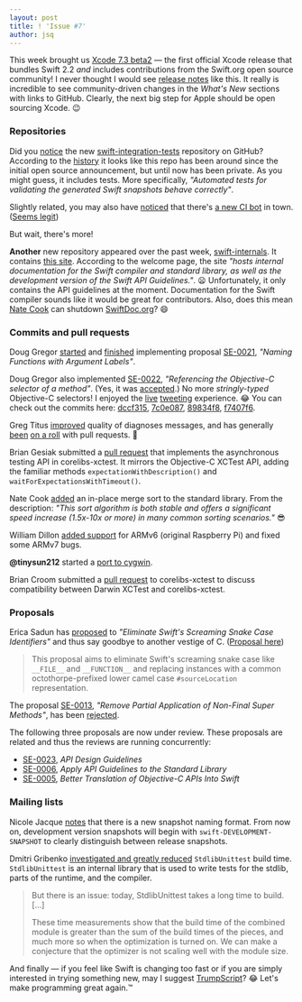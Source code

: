 ```yaml
---
layout: post
title: ! 'Issue #7'
author: jsq
---
```


This week brought us [Xcode 7.3 beta2](https://twitter.com/SwiftLang/status/691805674079195136) &mdash; the first official Xcode release that bundles Swift 2.2 *and* includes contributions from the Swift.org open source community! I never thought I would see [release notes](http://adcdownload.apple.com/Developer_Tools/Xcode_7.3_beta_2/Xcode_7.3_beta_2_Reease_Notes.pdf) like this.  It really is incredible to see community-driven changes in the *What's New* sections with links to GitHub. Clearly, the next big step for Apple should be open sourcing Xcode. 😉

<!--excerpt-->

### Repositories

Did you [notice](https://twitter.com/modocache/status/690342486917668864) the new [swift-integration-tests](https://github.com/apple/swift-integration-tests) repository on GitHub? According to the [history](https://github.com/apple/swift-integration-tests/commit/db437d2fa1951a9190b2c4adafffc701965ea8c4) it looks like this repo has been around since the initial open source announcement, but until now has been private. As you might guess, it includes tests. More specifically, *"Automated tests for validating the generated Swift snapshots behave correctly"*.

Slightly related, you may also have [noticed](https://twitter.com/simjp/status/692135037270134784) that there's [a new CI bot](https://github.com/swift-ci) in town. ([Seems legit](http://cdn.meme.am/instances/60114268.jpg))

But wait, there's more!

**Another** new repository appeared over the past week, [swift-internals](https://github.com/apple/swift-internals). It contains [this site](http://apple.github.io/swift-internals/). According to the welcome page, the site *"hosts internal documentation for the Swift compiler and standard library, as well as the development version of the Swift API Guidelines."*. 😦 Unfortunately, it only contains the API guidelines at the moment. Documentation for the Swift compiler sounds like it would be great for contributors. Also, does this mean [Nate Cook](https://twitter.com/nnnnnnnn) can shutdown [SwiftDoc.org](http://swiftdoc.org)? 😄

### Commits and pull requests

Doug Gregor [started](https://github.com/apple/swift/commit/ecfde0e71c61184989fde0f93f8d6b7f5375b99a) and [finished](https://github.com/apple/swift/commit/c9c1d1390c621dc3932c0a77c8a191e6411b71f2) implementing proposal [SE-0021](https://github.com/apple/swift-evolution/blob/master/proposals/0021-generalized-naming.md), *"Naming Functions with Argument Labels"*.

Doug Gregor also implemented [SE-0022](https://github.com/apple/swift-evolution/blob/master/proposals/0022-objc-selectors.md), *"Referencing the Objective-C selector of a method"*. (Yes, it was [accepted](https://lists.swift.org/pipermail/swift-evolution-announce/2016-January/000026.html).) No more *stringly-typed* Objective-C selectors! I enjoyed the [live](https://twitter.com/dgregor79/status/692480515534934017) [tweeting](https://twitter.com/dgregor79/status/692598054025715712) experience. 😂 You can check out the commits here: [dccf315](https://github.com/apple/swift/commit/dccf3155f1fe5400df0c9b51f21a3b8f7fa09b9c), [7c0e087](https://github.com/apple/swift/commit/7c0e087cd514c926d9eaa3082679edff626effc8), [89834f8](https://github.com/apple/swift/commit/89834f8d5fcce652401ecaeec4addace48cb2fae), [f7407f6](https://github.com/apple/swift/commit/f7407f6a4d2c9b20ef1d2aab6dbaff5f9419aa88).

Greg Titus [improved](https://github.com/apple/swift/pull/1042) quality of diagnoses messages, and has generally [been](https://github.com/apple/swift/pull/1069) [on a roll](https://github.com/apple/swift/pull/1089) with pull requests. 👏

Brian Gesiak submitted a [pull request](https://github.com/apple/swift-corelibs-xctest/pull/43) that implements the asynchronous testing API in corelibs-xctest. It mirrors the Objective-C XCTest API, adding the familiar methods `expectationWithDescription()` and `waitForExpectationsWithTimeout()`.

Nate Cook [added](https://github.com/apple/swift/pull/1063) an in-place merge sort to the standard library. From the description: *"This sort algorithm is both stable and offers a significant speed increase (1.5x-10x or more) in many common sorting scenarios."* 😎

William Dillon [added support](https://github.com/apple/swift/pull/901) for ARMv6 (original Raspberry Pi) and fixed some ARMv7 bugs.

**@tinysun212** started a [port to cygwin](https://github.com/apple/swift/pull/1108).

Brian Croom submitted a [pull request](https://github.com/apple/swift-corelibs-xctest/pull/40) to corelibs-xctest to discuss compatibility between Darwin XCTest and corelibs-xctest.

### Proposals

Erica Sadun has [proposed](https://github.com/apple/swift-evolution/pull/116/) to *"Eliminate Swift's Screaming Snake Case Identifiers"* and thus say goodbye to another vestige of C. ([Proposal here](https://github.com/erica/swift-evolution/blob/master/proposals/00xx-modernizing-debug-identifiers.md))
>This proposal aims to eliminate Swift's screaming snake case like `__FILE__` and `__FUNCTION__` and replacing instances with a common octothorpe-prefixed lower camel case `#sourceLocation` representation.

The proposal [SE-0013](https://github.com/apple/swift-evolution/blob/master/proposals/0013-remove-partial-application-super.md), *"Remove Partial Application of Non-Final Super Methods"*, has been [rejected](https://lists.swift.org/pipermail/swift-evolution-announce/2016-January/000022.html).

The following three proposals are now under review. These proposals are related and thus the reviews are running concurrently:

- [SE-0023](https://github.com/apple/swift-evolution/blob/master/proposals/0023-api-guidelines.md), *API Design Guidelines*
- [SE-0006](https://github.com/apple/swift-evolution/blob/master/proposals/0006-apply-api-guidelines-to-the-standard-library.md), *Apply API Guidelines to the Standard Library*
- [SE-0005](https://github.com/apple/swift-evolution/blob/master/proposals/0005-objective-c-name-translation.md), *Better Translation of Objective-C APIs Into Swift*

### Mailing lists

Nicole Jacque [notes](https://lists.swift.org/pipermail/swift-dev/Week-of-Mon-20160125/000934.html) that there is a new snapshot naming format. From now on, development version snapshots will begin with `swift-DEVELOPMENT-SNAPSHOT` to clearly distinguish between release snapshots.

Dmitri Gribenko [investigated and greatly reduced](https://lists.swift.org/pipermail/swift-dev/Week-of-Mon-20160125/000943.html) `StdlibUnittest` build time. `StdlibUnittest` is an internal library that is used to write tests for the stdlib, parts of the runtime, and the compiler.
>But there is an issue: today, StdlibUnittest takes a long time to build. [...]
>
>These time measurements show that the build time of the combined module is
greater than the sum of the build times of the pieces, and much more so when
the optimization is turned on.  We can make a conjecture that the optimizer is
not scaling well with the module size.

And finally &mdash; if you feel like Swift is changing too fast or if you are simply interested in trying something new, may I suggest [TrumpScript](https://github.com/samshadwell/TrumpScript)? 😂 Let's make programming great again.™

